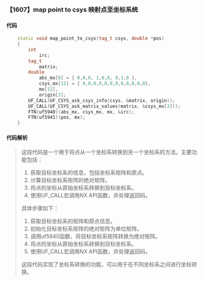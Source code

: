 ### 【1607】map point to csys 映射点至坐标系统

#### 代码

```cpp
    static void map_point_to_csys(tag_t csys, double *pos)  
    {  
        int  
            irc;  
        tag_t  
            matrix;  
        double  
            abs_mx[9] = { 0,0,0, 1,0,0, 0,1,0 },  
            csys_mx[12] = { 0,0,0,0,0,0,0,0,0,0,0,0},  
            mx[12],  
            origin[3];  
        UF_CALL(UF_CSYS_ask_csys_info(csys, &matrix, origin));  
        UF_CALL(UF_CSYS_ask_matrix_values(matrix, &csys_mx[3]));  
        FTN(uf5940)(abs_mx, csys_mx, mx, &irc);  
        FTN(uf5941)(pos, mx);  
    }

```

#### 代码解析

> 这段代码是一个用于将点从一个坐标系转换到另一个坐标系的方法。主要功能包括：
>
> 1. 获取目标坐标系的信息，包括坐标系矩阵和原点。
> 2. 计算目标坐标系矩阵的绝对矩阵。
> 3. 将点的坐标从原始坐标系转换到目标坐标系。
> 4. 使用UF_CALL宏调用NX API函数，并处理返回码。
>
> 具体步骤如下：
>
> 1. 获取目标坐标系的矩阵和原点信息。
> 2. 初始化目标坐标系矩阵的绝对矩阵为单位矩阵。
> 3. 调用uf5940函数，将目标坐标系矩阵转换为绝对矩阵。
> 4. 将点的坐标从原始坐标系转换到目标坐标系。
> 5. 使用UF_CALL宏调用NX API函数，并处理返回码。
>
> 这段代码实现了坐标系转换的功能，可以用于在不同坐标系之间进行坐标转换。
>
